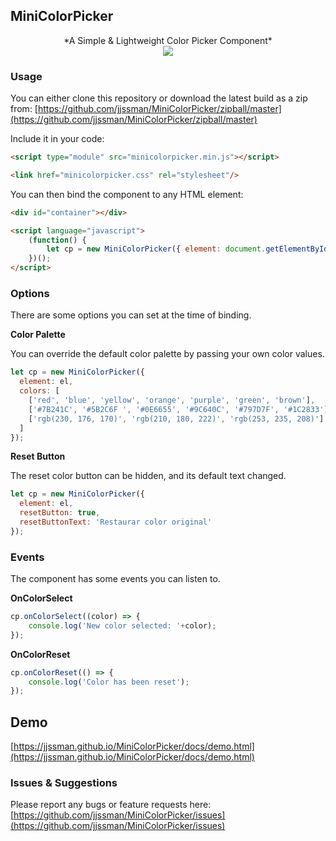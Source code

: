 ## MiniColorPicker

<div align="center">
*A Simple & Lightweight Color Picker Component*
</div>
<div align="center">
<img src="https://raw.github.com/jjssman/MiniColorPicker/master/docs/img/screenie.png" >
</div>

### Usage

You can either clone this repository or download the latest build as a zip from: 
[https://github.com/jjssman/MiniColorPicker/zipball/master](https://github.com/jjssman/MiniColorPicker/zipball/master)

Include it in your code:

```html
<script type="module" src="minicolorpicker.min.js"></script>

<link href="minicolorpicker.css" rel="stylesheet"/>
```

You can then bind the component to any HTML element:

```html
<div id="container"></div>

<script language="javascript">
    (function() {
        let cp = new MiniColorPicker({ element: document.getElementById('container') });
    })();
</script>
```

### Options

There are some options you can set at the time of binding.

**Color Palette**

You can override the default color palette by passing your own color values.

```javascript
let cp = new MiniColorPicker({
  element: el,
  colors: [
    ['red', 'blue', 'yellow', 'orange', 'purple', 'green', 'brown'],
    ['#7B241C', '#5B2C6F ', '#0E6655', '#9C640C', '#797D7F', '#1C2833'],
    ['rgb(230, 176, 170)', 'rgb(210, 180, 222)', 'rgb(253, 235, 208)'] 
  ]
});
```

**Reset Button**

The reset color button can be hidden, and its default text changed.

```javascript
let cp = new MiniColorPicker({
  element: el,
  resetButton: true,
  resetButtonText: 'Restaurar color original'
});
```

### Events

The component has some events you can listen to.

**OnColorSelect**
```javascript
cp.onColorSelect((color) => {
    console.log('New color selected: '+color);
});
```

**OnColorReset**
```javascript
cp.onColorReset(() => {
	console.log('Color has been reset');
});
```
## Demo

[https://jjssman.github.io/MiniColorPicker/docs/demo.html](https://jjssman.github.io/MiniColorPicker/docs/demo.html)

### Issues & Suggestions

Please report any bugs or feature requests here: [https://github.com/jjssman/MiniColorPicker/issues](https://github.com/jjssman/MiniColorPicker/issues)
